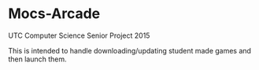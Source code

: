 # Mocs-Arcade
UTC Computer Science Senior Project 2015

This is intended to handle downloading/updating student made games and then launch them.
